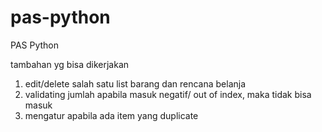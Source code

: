# pas-python
PAS Python

tambahan yg bisa dikerjakan
1. edit/delete salah satu list barang dan rencana belanja
2. validating jumlah apabila masuk negatif/ out of index, maka tidak bisa masuk
3. mengatur apabila ada item yang duplicate
